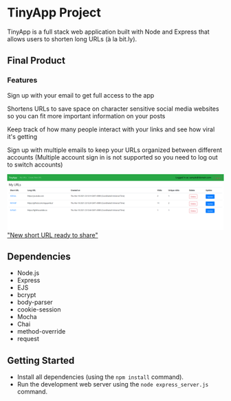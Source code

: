 # TinyApp Project

TinyApp is a full stack web application built with Node and Express that allows users to shorten long URLs (à la bit.ly).

## Final Product

### Features

Sign up with your email to get full access to the app

Shortens URLs to save space on character sensitive social media websites so you can fit more important information on your posts

Keep track of how many people interact with your links and see how viral it's getting

Sign up with multiple emails to keep your URLs organized between different accounts (Multiple account sign in is not supported so you need to log out to switch accounts)

!["Main URLs page"](https://github.com/snguyenbui/tinyapp/blob/master/docs/myURL_main_page.png)
["New short URL ready to share"](https://github.com/snguyenbui/tinyapp/blob/master/docs/shortURL.png)

## Dependencies

- Node.js
- Express
- EJS
- bcrypt
- body-parser
- cookie-session
- Mocha
- Chai
- method-override
- request

## Getting Started

- Install all dependencies (using the `npm install` command).
- Run the development web server using the `node express_server.js` command.